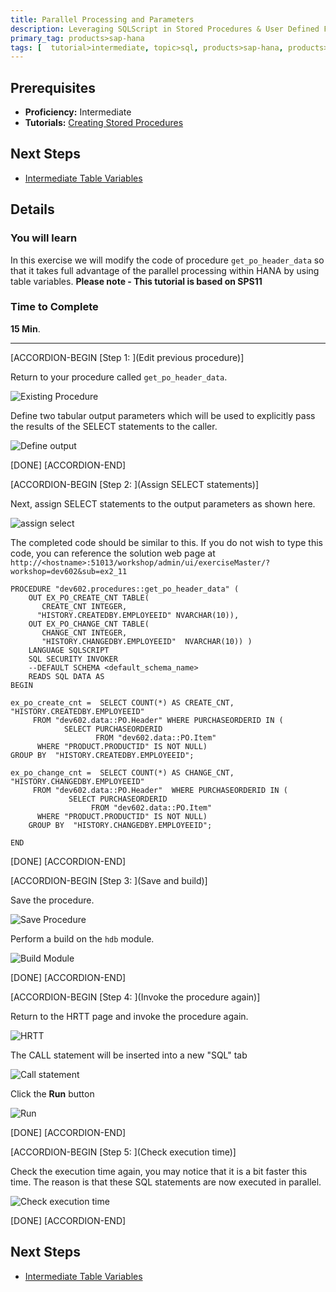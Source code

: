 ```yaml
---
title: Parallel Processing and Parameters
description: Leveraging SQLScript in Stored Procedures & User Defined Functions
primary_tag: products>sap-hana
tags: [  tutorial>intermediate, topic>sql, products>sap-hana, products>sap-hana\,-express-edition ]
---
```

## Prerequisites  
- **Proficiency:** Intermediate
- **Tutorials:** [Creating Stored Procedures](http://www.sap.com/developer/tutorials/xsa-sqlscript-stored-proc.html)

## Next Steps
- [Intermediate Table Variables](http://www.sap.com/developer/tutorials/xsa-sqlscript-table-var.html)

## Details
### You will learn  
In this exercise we will modify the code of procedure `get_po_header_data`  so that it takes full advantage of the parallel processing within HANA by using table variables.
**Please note - This tutorial is based on SPS11**

### Time to Complete
**15 Min**.

---


[ACCORDION-BEGIN [Step 1: ](Edit previous procedure)]

Return to your procedure called `get_po_header_data`.

![Existing Procedure](1.png)

Define two tabular output parameters which will be used to explicitly pass the results of the SELECT statements to the caller.

![Define output](2.png)

[DONE]
[ACCORDION-END]

[ACCORDION-BEGIN [Step 2: ](Assign SELECT statements)]

Next, assign SELECT statements to the output parameters as shown here.

![assign select](3.png)

The completed code should be similar to this. If you do not wish to type this code, you can reference the solution web page at `http://<hostname>:51013/workshop/admin/ui/exerciseMaster/?workshop=dev602&sub=ex2_11`

```
PROCEDURE "dev602.procedures::get_po_header_data" (    OUT EX_PO_CREATE_CNT TABLE(       CREATE_CNT INTEGER,      "HISTORY.CREATEDBY.EMPLOYEEID" NVARCHAR(10)),    OUT EX_PO_CHANGE_CNT TABLE(       CHANGE_CNT INTEGER,       "HISTORY.CHANGEDBY.EMPLOYEEID"  NVARCHAR(10)) )  	LANGUAGE SQLSCRIPT	SQL SECURITY INVOKER	--DEFAULT SCHEMA <default_schema_name>	READS SQL DATA ASBEGINex_po_create_cnt =  SELECT COUNT(*) AS CREATE_CNT, "HISTORY.CREATEDBY.EMPLOYEEID"     FROM "dev602.data::PO.Header" WHERE PURCHASEORDERID IN (            SELECT PURCHASEORDERID                   FROM "dev602.data::PO.Item"      WHERE "PRODUCT.PRODUCTID" IS NOT NULL)GROUP BY  "HISTORY.CREATEDBY.EMPLOYEEID";ex_po_change_cnt =  SELECT COUNT(*) AS CHANGE_CNT, "HISTORY.CHANGEDBY.EMPLOYEEID"     FROM "dev602.data::PO.Header"  WHERE PURCHASEORDERID IN (             SELECT PURCHASEORDERID                  FROM "dev602.data::PO.Item"      WHERE "PRODUCT.PRODUCTID" IS NOT NULL)    GROUP BY  "HISTORY.CHANGEDBY.EMPLOYEEID";END
```

[DONE]
[ACCORDION-END]

[ACCORDION-BEGIN [Step 3: ](Save and build)]

Save the procedure.

![Save Procedure](5.png)

Perform a build on the `hdb` module.

![Build Module](6.png)

[DONE]
[ACCORDION-END]

[ACCORDION-BEGIN [Step 4: ](Invoke the procedure again)]

Return to the HRTT page and invoke the procedure again.

![HRTT](7.png)

The CALL statement will be inserted into a new "SQL" tab

![Call statement](8.png)

Click the **Run** button

![Run](9.png)

[DONE]
[ACCORDION-END]

[ACCORDION-BEGIN [Step 5: ](Check execution time)]

Check the execution time again, you may notice that it is a bit faster this time. The reason is that these SQL statements are now executed in parallel.

![Check execution time](10.png)

[DONE]
[ACCORDION-END]




## Next Steps
- [Intermediate Table Variables](http://www.sap.com/developer/tutorials/xsa-sqlscript-table-var.html)
